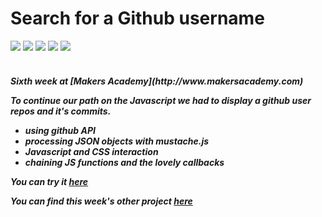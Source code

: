 Search for a Github username 
==========
<div>
<img src = https://img.shields.io/badge/%20-GitHub-orange.svg>
<img src = https://img.shields.io/badge/%20-Sinatra-FFFF00.svg>
<img src = https://img.shields.io/badge/%20-Javascript-FF3399.svg>
<img src = https://img.shields.io/badge/%20-jQuery-006699.svg>
<img src = https://img.shields.io/badge/%20-HTML%20%26%20CSS-24248f.svg>
</div>
<br>

<h5> Sixth week at [Makers Academy](http://www.makersacademy.com) 

To continue our path on the Javascript we had to display a github user repos and it's commits.
  - using github API
  - processing JSON objects with mustache.js
  - Javascript and CSS interaction
  - chaining JS functions and the lovely callbacks


You can try it [here](https://guarded-stream-9271.herokuapp.com)

You can find this week's other project [here](https://github.com/Tr1ckX/github_userSearch_angular_Week-6)
